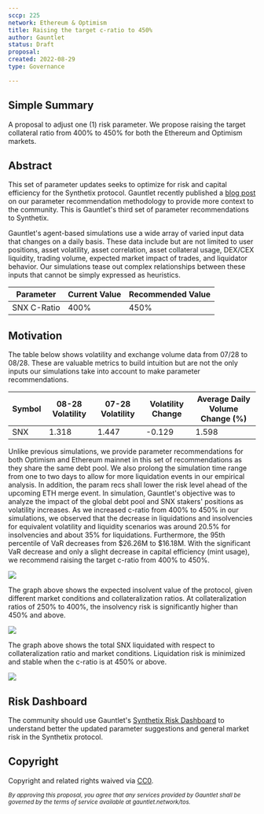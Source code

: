 ```yaml
---
sccp: 225
network: Ethereum & Optimism
title: Raising the target c-ratio to 450%
author: Gauntlet
status: Draft
proposal: 
created: 2022-08-29
type: Governance

---
```



## Simple Summary

A proposal to adjust one (1) risk parameter. We propose raising the target collateral ratio from 400% to 450% for both the Ethereum and Optimism markets.

## Abstract



This set of parameter updates seeks to optimize for risk and capital efficiency for the Synthetix protocol. Gauntlet recently published a [blog post](https://medium.com/gauntlet-networks/gauntlets-parameter-recommendation-methodology-8591478a0c1c) on our parameter recommendation methodology to provide more context to the community. This is Gauntlet's third set of parameter recommendations to Synthetix.

Gauntlet's agent-based simulations use a wide array of varied input data that changes on a daily basis. These data include but are not limited to user positions, asset volatility, asset correlation, asset collateral usage, DEX/CEX liquidity, trading volume, expected market impact of trades, and liquidator behavior. Our simulations tease out complex relationships between these inputs that cannot be simply expressed as heuristics.


| Parameter | Current Value | Recommended Value |
| -------- | -------- | -------- |
| SNX C-Ratio     | 400%     | 450%     |

## Motivation


The table below shows volatility and exchange volume data from 07/28 to 08/28. These are valuable metrics to build intuition but are not the only inputs our simulations take into account to make parameter recommendations. 

|Symbol| 08-28 Volatility| 07-28 Volatility| Volatility Change| Average Daily Volume Change (%)  |
| ------ | ---------------- | --------------- | ----------------- | ----------- |
| SNX   | 	  1.318     |  1.447  | 	-0.129   |  1.598    |

Unlike previous simulations, we provide parameter recommendations for both Optimism and Ethereum mainnet in this set of recommendations as they share the same debt pool. We also prolong the simulation time range from one to two days to allow for more liquidation events in our empirical analysis. In addition, the param recs shall lower the risk level ahead of the upcoming ETH merge event. In simulation, Gauntlet's objective was to analyze the impact of the global debt pool and SNX stakers' positions as volatility increases. As we increased c-ratio from 400% to 450% in our simulations, we observed that the decrease in liquidations and insolvencies for equivalent volatility and liquidity scenarios was around 20.5% for insolvencies and about 35% for liquidations. Furthermore, the 95th percentile of VaR decreases from $26.26M to $16.18M. With the significant VaR decrease and only a slight decrease in capital efficiency (mint usage), we recommend raising the target c-ratio from 400% to 450%.

![](https://i.imgur.com/ooXYgF4.png)



The graph above shows the expected insolvent value of the protocol, given different market conditions and collateralization ratios. At collateralization ratios of 250% to 400%, the insolvency risk is significantly higher than 450% and above.

![](https://i.imgur.com/I0RrTEU.png)



The graph above shows the total SNX liquidated with respect to collateralization ratio and market conditions. Liquidation risk is minimized and stable when the c-ratio is at 450% or above.  


![](https://i.imgur.com/etdGgyd.jpg)


## Risk Dashboard



The community should use Gauntlet's [Synthetix Risk Dashboard](https://gov.gauntlet.network/synthetix) to understand better the updated parameter suggestions and general market risk in the Synthetix protocol. 

## Copyright



Copyright and related rights waived via [CC0](https://creativecommons.org/publicdomain/zero/1.0/).

*<sup>By approving this proposal, you agree that any services provided by Gauntlet shall be governed by the terms of service available at gauntlet.network/tos.<sup>*



